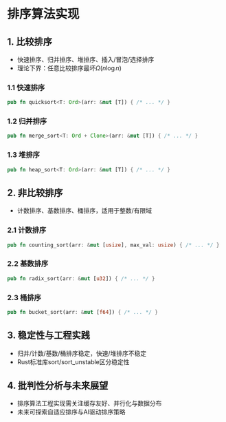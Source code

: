 # 排序算法实现

## 1. 比较排序

- 快速排序、归并排序、堆排序、插入/冒泡/选择排序
- 理论下界：任意比较排序最坏$\Omega(n \log n)$

### 1.1 快速排序

```rust
pub fn quicksort<T: Ord>(arr: &mut [T]) { /* ... */ }
```

### 1.2 归并排序

```rust
pub fn merge_sort<T: Ord + Clone>(arr: &mut [T]) { /* ... */ }
```

### 1.3 堆排序

```rust
pub fn heap_sort<T: Ord>(arr: &mut [T]) { /* ... */ }
```

## 2. 非比较排序

- 计数排序、基数排序、桶排序，适用于整数/有限域

### 2.1 计数排序

```rust
pub fn counting_sort(arr: &mut [usize], max_val: usize) { /* ... */ }
```

### 2.2 基数排序

```rust
pub fn radix_sort(arr: &mut [u32]) { /* ... */ }
```

### 2.3 桶排序

```rust
pub fn bucket_sort(arr: &mut [f64]) { /* ... */ }
```

## 3. 稳定性与工程实践

- 归并/计数/基数/桶排序稳定，快速/堆排序不稳定
- Rust标准库sort/sort_unstable区分稳定性

## 4. 批判性分析与未来展望

- 排序算法工程实现需关注缓存友好、并行化与数据分布
- 未来可探索自适应排序与AI驱动排序策略
